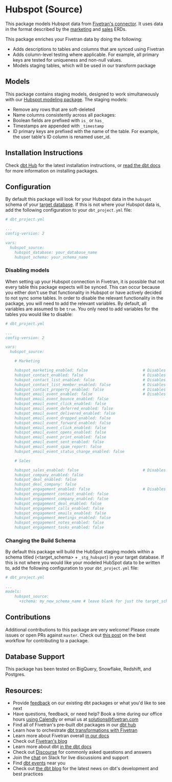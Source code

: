 # Hubspot (Source)

This package models Hubspot data from [Fivetran's connector](https://fivetran.com/docs/applications/hubspot). It uses data in the format described by the [marketing](https://docs.google.com/presentation/d/1hrPp310SNK2qyESCV_g_JFx_Knm1MwB467wN3dEgy0M/edit#slide=id.g244d368397_0_1) and [sales](https://docs.google.com/presentation/d/1KABQnt8WmtZe7u5l7WFUoPIsWzv63P9gsWF79XGLoZE/edit#slide=id.g244d368397_0_1) ERDs.

This package enriches your Fivetran data by doing the following:

* Adds descriptions to tables and columns that are synced using Fivetran
* Adds column-level testing where applicable. For example, all primary keys are tested for uniqueness and non-null values.
* Models staging tables, which will be used in our transform package

## Models

This package contains staging models, designed to work simultaneously with our [Hubspot modeling package](https://github.com/fivetran/dbt_hubspot). The staging models:

* Remove any rows that are soft-deleted
* Name columns consistently across all packages:
* Boolean fields are prefixed with `is_` or `has_`
* Timestamps are appended with `_timestamp`
* ID primary keys are prefixed with the name of the table. For example, the user table's ID column is renamed user_id.

## Installation Instructions
Check [dbt Hub](https://hub.getdbt.com/) for the latest installation instructions, or [read the dbt docs](https://docs.getdbt.com/docs/package-management) for more information on installing packages.

## Configuration
By default this package will look for your Hubspot data in the `hubspot` schema of your [target database](https://docs.getdbt.com/docs/running-a-dbt-project/using-the-command-line-interface/configure-your-profile). If this is not where your Hubspot data is, add the following configuration to your `dbt_project.yml` file:

```yml
# dbt_project.yml

...
config-version: 2

vars:
  hubspot_source:
    hubspot_database: your_database_name
    hubspot_schema: your_schema_name 
```

### Disabling models

When setting up your Hubspot connection in Fivetran, it is possible that not every table this package expects will be synced. This can occur because you either don't use that functionality in Hubspot or have actively decided to not sync some tables. In order to disable the relevant functionality in the package, you will need to add the relevant variables. By default, all variables are assumed to be `true`. You only need to add variables for the tables you would like to disable:  

```yml
# dbt_project.yml

...
config-version: 2

vars:
  hubspot_source:

    # Marketing

    hubspot_marketing_enabled: false                        # Disables all marketing models
    hubspot_contact_enabled: false                          # Disables the contact models
    hubspot_contact_list_enabled: false                     # Disables contact list models
    hubspot_contact_list_member_enabled: false              # Disables contact list member models
    hubspot_contact_property_enabled: false                 # Disables the contact property models
    hubspot_email_event_enabled: false                      # Disables all email_event models and functionality
    hubspot_email_event_bounce_enabled: false
    hubspot_email_event_click_enabled: false
    hubspot_email_event_deferred_enabled: false
    hubspot_email_event_delivered_enabled: false
    hubspot_email_event_dropped_enabled: false
    hubspot_email_event_forward_enabled: false
    hubspot_email_event_click_enabled: false
    hubspot_email_event_opens_enabled: false
    hubspot_email_event_print_enabled: false
    hubspot_email_event_sent_enabled: false
    hubspot_email_event_spam_report: false
    hubspot_email_event_status_change_enabled: false

    # Sales

    hubspot_sales_enabled: false                            # Disables all sales models
    hubspot_company_enabled: false
    hubspot_deal_enabled: false
    hubspot_deal_company: false
    hubspot_engagement_enabled: false                       # Disables all engagement models and functionality
    hubspot_engagement_contact_enabled: false
    hubspot_engagement_company_enabled: false
    hubspot_engagement_deal_enabled: false
    hubspot_engagement_calls_enabled: false
    hubspot_engagement_emails_enabled: false
    hubspot_engagement_meetings_enabled: false
    hubspot_engagement_notes_enabled: false
    hubspot_engagement_tasks_enabled: false
```
### Changing the Build Schema
By default this package will build the HubSpot staging models within a schema titled (<target_schema> + `_stg_hubspot`) in your target database. If this is not where you would like your modeled HubSpot data to be written to, add the following configuration to your `dbt_project.yml` file:

```yml
# dbt_project.yml

...
models:
    hubspot_source:
      +schema: my_new_schema_name # leave blank for just the target_schema
```
## Contributions

Additional contributions to this package are very welcome! Please create issues
or open PRs against `master`. Check out 
[this post](https://discourse.getdbt.com/t/contributing-to-a-dbt-package/657) 
on the best workflow for contributing to a package.

## Database Support
This package has been tested on BigQuery, Snowflake, Redshift, and Postgres.

## Resources:
- Provide [feedback](https://www.surveymonkey.com/r/DQ7K7WW) on our existing dbt packages or what you'd like to see next
- Have questions, feedback, or need help? Book a time during our office hours [using Calendly](https://calendly.com/fivetran-solutions-team/fivetran-solutions-team-office-hours) or email us at solutions@fivetran.com
- Find all of Fivetran's pre-built dbt packages in our [dbt hub](https://hub.getdbt.com/fivetran/)
- Learn how to orchestrate [dbt transformations with Fivetran](https://fivetran.com/docs/transformations/dbt)
- Learn more about Fivetran overall [in our docs](https://fivetran.com/docs)
- Check out [Fivetran's blog](https://fivetran.com/blog)
- Learn more about dbt [in the dbt docs](https://docs.getdbt.com/docs/introduction)
- Check out [Discourse](https://discourse.getdbt.com/) for commonly asked questions and answers
- Join the [chat](http://slack.getdbt.com/) on Slack for live discussions and support
- Find [dbt events](https://events.getdbt.com) near you
- Check out [the dbt blog](https://blog.getdbt.com/) for the latest news on dbt's development and best practices
